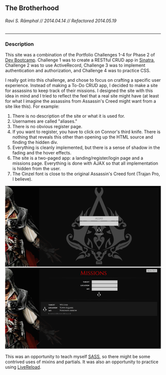 ## The Brotherhood
###### Ravi S. Rāmphal // 2014.04.14 // Refactored 2014.05.19

***

### Description

This site was a combination of the Portfolio Challenges 1-4 for Phase 2 of [Dev Bootcamp](http://devbootcamp.com). Challenge 1 was to create a RESTful CRUD app in [Sinatra](http://www.sinatrarb.com), Challenge 2 was to use ActiveRecord, Challenge 3 was to implement authentication and authorization, and Challenge 4 was to practice CSS.

I really got into this challenge, and chose to focus on crafting a specific user experience. Instead of making a To-Do CRUD app, I decided to make a site for assassins to keep track of their missions. I designed the site with this idea in mind and I tried to reflect the feel that a real site might have (at least for what I imagine the assassins from Assassin's Creed might want from a site like this). For example:

1. There is no description of the site or what it is used for.
2. Usernames are called "aliases."
3. There is no obvious register page.
4. If you want to register, you have to click on Connor's third knife. There is nothing that reveals this other than opening up the HTML source and finding the hidden div.
5. Everything is cleanly implemented, but there is a sense of shadow in the fading and the hover effects.
6. The site is a two-paged app: a landing/register/login page and a missions page. Everything is done with AJAX so that all implementation is hidden from the user.
7. The Cinzel font is close to the original Assassin's Creed font (Trajan Pro, I believe).

![landing page](https://raw.githubusercontent.com/rramphal/the-brotherhood/master/public/img/readme_screenshots/landing.png)
![missions page](https://raw.githubusercontent.com/rramphal/the-brotherhood/master/public/img/readme_screenshots/missions.png)

This was an opportunity to teach myself [SASS](http://sass-lang.com), so there might be some contrived uses of mixins and partials. It was also an opportunity to practice using [LiveReload](http://livereload.com).
